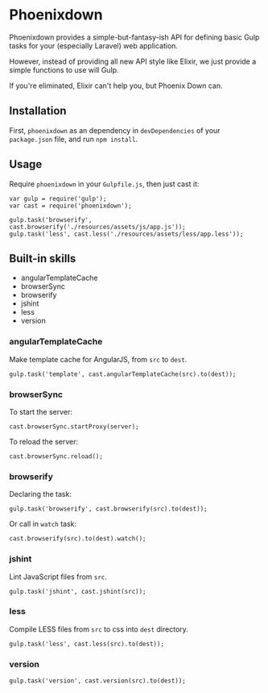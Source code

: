 # Phoenixdown

Phoenixdown provides a simple-but-fantasy-ish API for defining basic Gulp tasks for your (especially Laravel) web application.

However, instead of providing all new API style like Elixir, we just provide a simple functions to use will Gulp.

If you're eliminated, Elixir can't help you, but Phoenix Down can.

## Installation

First, `phoenixdown` as an dependency in `devDependencies` of your `package.json` file, and run `npm install`.

## Usage

Require `phoenixdown` in your `Gulpfile.js`, then just cast it:

    var gulp = require('gulp');
    var cast = require('phoenixdown');
    
    gulp.task('browserify', cast.browserify('./resources/assets/js/app.js'));
    gulp.task('less', cast.less('./resources/assets/less/app.less'));

## Built-in skills

* angularTemplateCache
* browserSync
* browserify
* jshint
* less
* version

### angularTemplateCache

Make template cache for AngularJS, from `src` to `dest`.

    gulp.task('template', cast.angularTemplateCache(src).to(dest));

### browserSync

To start the server:

    cast.browserSync.startProxy(server);

To reload the server:

    cast.browserSync.reload();

### browserify

Declaring the task:

    gulp.task('browserify', cast.browserify(src).to(dest));

Or call in `watch` task:

    cast.browserify(src).to(dest).watch();

### jshint

Lint JavaScript files from `src`.

    gulp.task('jshint', cast.jshint(src));

### less

Compile LESS files from `src` to css into `dest` directory.

    gulp.task('less', cast.less(src).to(dest));

### version

    gulp.task('version', cast.version(src).to(dest));
